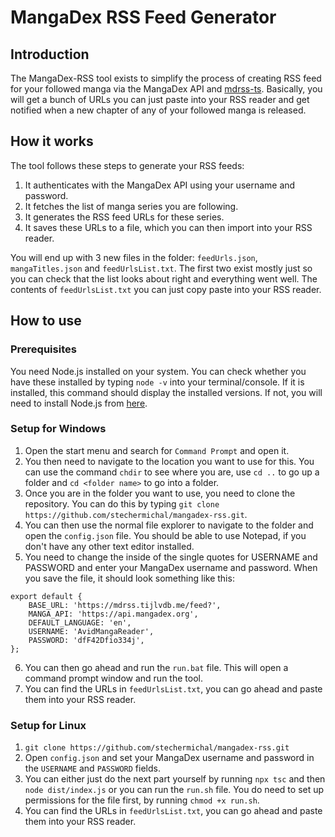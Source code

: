 # MangaDex RSS Feed Generator

## Introduction

The MangaDex-RSS tool exists to simplify the process of creating RSS feed for your followed manga via the MangaDex API and [mdrss-ts](https://github.com/kindlyfire/mdrss-ts).
Basically, you will get a bunch of URLs you can just paste into your RSS reader and get notified when a new chapter of any of your followed manga is released.

## How it works

The tool follows these steps to generate your RSS feeds:

1. It authenticates with the MangaDex API using your username and password.
2. It fetches the list of manga series you are following.
3. It generates the RSS feed URLs for these series.
4. It saves these URLs to a file, which you can then import into your RSS reader.

You will end up with 3 new files in the folder: `feedUrls.json`, `mangaTitles.json` and `feedUrlsList.txt`. The first two exist mostly just so you can check that the list looks about right and everything went well. The contents of `feedUrlsList.txt` you can just copy paste into your RSS reader.

## How to use

### Prerequisites

You need Node.js installed on your system. You can check whether you have these installed by typing `node -v` into your terminal/console. If it is installed, this command should display the installed versions. If not, you will need to install Node.js from [here](https://nodejs.org/).

### Setup for Windows
1. Open the start menu and search for `Command Prompt` and open it.
2. You then need to navigate to the location you want to use for this. You can use the command `chdir` to see where you are, use `cd ..` to go up a folder and `cd <folder name>` to go into a folder.
3. Once you are in the folder you want to use, you need to clone the repository. You can do this by typing `git clone https://github.com/stechermichal/mangadex-rss.git`.
4. You can then use the normal file explorer to navigate to the folder and open the `config.json` file. You should be able to use Notepad, if you don't have any other text editor installed.
5. You need to change the inside of the single quotes for USERNAME and PASSWORD and enter your MangaDex username and password. When you save the file, it should look something like this:
```
export default {
    BASE_URL: 'https://mdrss.tijlvdb.me/feed?',
    MANGA_API: 'https://api.mangadex.org',
    DEFAULT_LANGUAGE: 'en',
    USERNAME: 'AvidMangaReader',
    PASSWORD: 'dfF42Dfio334j',
};

```
6. You can then go ahead and run the `run.bat` file. This will open a command prompt window and run the tool.
7. You can find the URLs in `feedUrlsList.txt`, you can go ahead and paste them into your RSS reader.

### Setup for Linux

1. `git clone https://github.com/stechermichal/mangadex-rss.git`  
2. Open `config.json` and set your MangaDex username and password in the `USERNAME` and `PASSWORD` fields.
3. You can either just do the next part yourself by running `npx tsc` and then `node dist/index.js` or you can run the `run.sh` file. You do need to set up permissions for the file first, by running `chmod +x run.sh`. 
4. You can find the URLs in `feedUrlsList.txt`, you can go ahead and paste them into your RSS reader.
